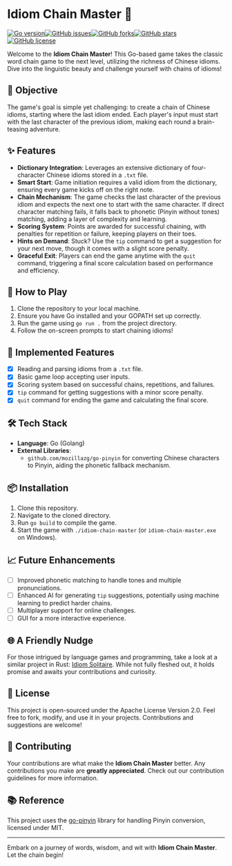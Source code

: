 # Idiom Chain Master 🐉

[![Go version](https://img.shields.io/badge/Go-v1.22.0-blue)](https://golang.org/dl/)[![GitHub issues](https://img.shields.io/github/issues/foxxcn/Idiom_Chain_Maste)](https://github.com/foxxcn/Idiom_Chain_Maste/issues)[![GitHub forks](https://img.shields.io/github/forks/foxxcn/Idiom_Chain_Maste)](https://github.com/foxxcn/Idiom_Chain_Maste/network)[![GitHub stars](https://img.shields.io/github/stars/foxxcn/Idiom_Chain_Maste)](https://github.com/foxxcn/Idiom_Chain_Maste/stargazers)[![GitHub license](https://img.shields.io/github/license/foxxcn/Idiom_Chain_Maste)](https://github.com/foxxcn/Idiom_Chain_Maste/blob/main/LICENSE)

Welcome to the **Idiom Chain Master**! This Go-based game takes the classic word chain game to the next level, utilizing the richness of Chinese idioms. Dive into the linguistic beauty and challenge yourself with chains of idioms!

## 🎯 Objective

The game's goal is simple yet challenging: to create a chain of Chinese idioms, starting where the last idiom ended. Each player's input must start with the last character of the previous idiom, making each round a brain-teasing adventure.

## ✨ Features

- **Dictionary Integration**: Leverages an extensive dictionary of four-character Chinese idioms stored in a `.txt` file.
- **Smart Start**: Game initiation requires a valid idiom from the dictionary, ensuring every game kicks off on the right note.
- **Chain Mechanism**: The game checks the last character of the previous idiom and expects the next one to start with the same character. If direct character matching fails, it falls back to phonetic (Pinyin without tones) matching, adding a layer of complexity and learning.
- **Scoring System**: Points are awarded for successful chaining, with penalties for repetition or failure, keeping players on their toes.
- **Hints on Demand**: Stuck? Use the `tip` command to get a suggestion for your next move, though it comes with a slight score penalty.
- **Graceful Exit**: Players can end the game anytime with the `quit` command, triggering a final score calculation based on performance and efficiency.

## 🚀 How to Play

1. Clone the repository to your local machine.
2. Ensure you have Go installed and your GOPATH set up correctly.
3. Run the game using `go run .` from the project directory.
4. Follow the on-screen prompts to start chaining idioms!

## 📝 Implemented Features

- [x] Reading and parsing idioms from a `.txt` file.
- [x] Basic game loop accepting user inputs.
- [x] Scoring system based on successful chains, repetitions, and failures.
- [x] `tip` command for getting suggestions with a minor score penalty.
- [x] `quit` command for ending the game and calculating the final score.

## 🛠️ Tech Stack

- **Language**: Go (Golang)
- **External Libraries**:
  - `github.com/mozillazg/go-pinyin` for converting Chinese characters to Pinyin, aiding the phonetic fallback mechanism.

## 📦 Installation

1. Clone this repository.
2. Navigate to the cloned directory.
3. Run `go build` to compile the game.
4. Start the game with `./idiom-chain-master` (or `idiom-chain-master.exe` on Windows).

## 📈 Future Enhancements

- [ ] Improved phonetic matching to handle tones and multiple pronunciations.
- [ ] Enhanced AI for generating `tip` suggestions, potentially using machine learning to predict harder chains.
- [ ] Multiplayer support for online challenges.
- [ ] GUI for a more interactive experience.

## 🌐 A Friendly Nudge

For those intrigued by language games and programming, take a look at a similar project in Rust: [Idiom Solitaire](https://github.com/foxxcn/idiom_solitaire). While not fully fleshed out, it holds promise and awaits your contributions and curiosity.

## 📜 License

This project is open-sourced under the Apache License Version 2.0. Feel free to fork, modify, and use it in your projects. Contributions and suggestions are welcome!

## 🌟 Contributing

Your contributions are what make the **Idiom Chain Master** better. Any contributions you make are **greatly appreciated**. Check out our contribution guidelines for more information.

## 📚 Reference

This project uses the [go-pinyin](https://github.com/mozillazg/go-pinyin) library for handling Pinyin conversion, licensed under MIT.

---

Embark on a journey of words, wisdom, and wit with **Idiom Chain Master**. Let the chain begin!
